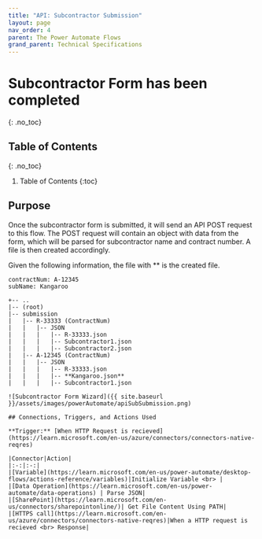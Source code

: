 ```yaml
---
title: "API: Subcontractor Submission"
layout: page
nav_order: 4
parent: The Power Automate Flows
grand_parent: Technical Specifications
---
```


# Subcontractor Form has been completed
{: .no_toc}

## Table of Contents
{: .no_toc}

1. Table of Contents
{:toc}

## Purpose
Once the subcontractor form is submitted, it will send an API POST request to this flow. The POST request will contain an object with data from the form, which will be parsed for subcontractor name and contract number. A file is then created accordingly.

Given the following information, the file with ** is the created file.

```
contractNum: A-12345
subName: Kangaroo

+-- ..
|-- (root)
|-- submission
|   |-- R-33333 (ContractNum)
|   |   |-- JSON
|   |   |   |-- R-33333.json
|   |   |   |-- Subcontractor1.json
|   |   |   |-- Subcontractor2.json
|   |-- A-12345 (ContractNum)
|   |   |-- JSON
|   |   |   |-- R-33333.json
|   |   |   |-- **Kangaroo.json**
|   |   |   |-- Subcontractor1.json

![Subcontractor Form Wizard]({{ site.baseurl }}/assets/images/powerAutomate/apiSubSubmission.png)

## Connections, Triggers, and Actions Used

**Trigger:** [When HTTP Request is recieved](https://learn.microsoft.com/en-us/azure/connectors/connectors-native-reqres)

|Connector|Action|
|:-:|:-:|
|[Variable](https://learn.microsoft.com/en-us/power-automate/desktop-flows/actions-reference/variables)|Initialize Variable <br> |
|[Data Operation](https://learn.microsoft.com/en-us/power-automate/data-operations) | Parse JSON|
|[SharePoint](https://learn.microsoft.com/en-us/connectors/sharepointonline/)| Get File Content Using PATH|
|[HTTPS call](https://learn.microsoft.com/en-us/azure/connectors/connectors-native-reqres)|When a HTTP request is recieved <br> Response|